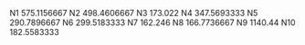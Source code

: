 N1  575.1156667
N2  498.4606667
N3  173.022
N4  347.5693333
N5  290.7896667
N6  299.5183333
N7  162.246
N8  166.7736667
N9  1140.44
N10 182.5583333
